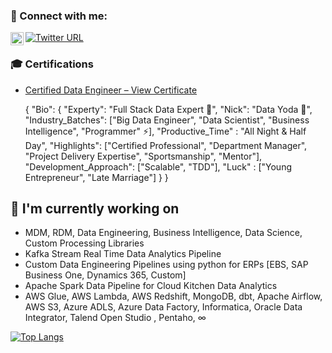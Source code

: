 ### 🤝 Connect with me:
<a href="https://www.linkedin.com/in/muhammad-owais-ajaz-63015094/"><img align="left" src="https://raw.githubusercontent.com/yushi1007/yushi1007/main/images/linkedin.svg" alt="Yu Shi | LinkedIn" width="21px"/></a>
[![Twitter URL](https://img.shields.io/twitter/url/https/twitter.com/bukotsunikki.svg?style=social&label=Follow%20%40owaisajaz)](https://twitter.com/OwaisButt90)

### 🎓 Certifications

- [Certified Data Engineer – View Certificate](https://www.example.com/your-certification-link)



	{
 	"Bio": {
		"Experty": "Full Stack Data Expert 🔭",
		"Nick": "Data Yoda 🤔",
		"Industry_Batches": ["Big Data Engineer", "Data Scientist", "Business Intelligence", "Programmer" ⚡],
		"Productive_Time" : "All Night & Half Day", 
		"Highlights": ["Certified Professional", "Department Manager", "Project Delivery Expertise", "Sportsmanship", "Mentor"],
		"Development_Approach": ["Scalable", "TDD"],
		"Luck" : ["Young Entrepreneur", "Late Marriage"]
		}
  	}


## 🔭 I'm currently working on

- MDM, RDM, Data Engineering, Business Intelligence, Data Science, Custom Processing Libraries
- Kafka Stream Real Time Data Analytics Pipeline
- Custom Data Engineering Pipelines using python for ERPs [EBS, SAP Business One, Dynamics 365, Custom]
- Apache Spark Data Pipeline for Cloud Kitchen Data Analytics
- AWS Glue, AWS Lambda, AWS Redshift, MongoDB, dbt, Apache Airflow, AWS S3, Azure ADLS, Azure Data Factory, Informatica, Oracle Data Integrator, Talend Open Studio , Pentaho, ∞

[![Top Langs](https://github-readme-stats.vercel.app/api/top-langs/?username=awaisajaz1&layout=compact)](https://github.com/awaisajaz1)
